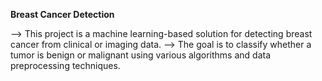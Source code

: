 

**Breast Cancer Detection**


--> This project is a machine learning-based solution for detecting breast cancer from clinical or imaging data.
--> The goal is to classify whether a tumor is benign or malignant using various algorithms and data preprocessing techniques.

